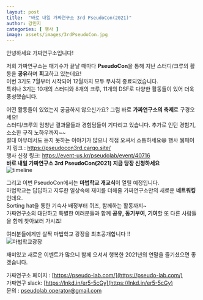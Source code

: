 ```yaml
---
layout: post
title:  "바로 내일 가짜연구소 3rd PseudoCon(2021)"
author: 강민지
categories: [ 행사 ]
image: assets/images/3rdPseudoCon.jpg
---
```


안녕하세요 가짜연구소입니다!  

저희 가짜연구소는 매기수가 끝날 때마다 **PseudoCon**을 통해 지난 스터디/크루의 활동을 **공유**하며 **회고**하고 있는데요!  
이번 3기도 7월부터 시작되어 12월까지 모두 무사히 종료되었습니다.  
특히나 3기는 10개의 스터디와 8개의 크루, 11개의 DSF로 다양한 활동들이 있어 더욱 풍성했습니다.  


어떤 활동들이 있었는지 궁금하지 않으신가요? 그럼 바로 **가짜연구소의 축제**로 구경오세요!  
스터디/크루의 엄청난 결과물들과 경험담들이 기다리고 있습니다. 추가로 인턴 경험기, 소소한 구직 노하우까지~~  
절대 아무데서도 듣지 못하는 이야기가 많으니 직접 오셔서 소통하세요😄
행사 웹페이지 링크 : https://pseudocon3rd.cargo.site/  
행사 신청 링크: https://event-us.kr/pseudolab/event/40716  
**바로 내일 가짜연구소 3rd PseudoCon(2021) 지금 당장 신청하세요**  
![timeline](https://user-images.githubusercontent.com/71136942/146981617-29000c26-c31d-4580-8b90-5919faef8247.jpg)


그리고 이번 PseudoCon에서는 **마법학교 개교식**이 열릴 예정입니다.  
마법학교는 답답하고 지루한 일상속에 재미를 더해줄 가짜연구소만의 새로운 **네트워킹**인데요.  
Sorting hat을 통한 기숙사 배정부터 퀴즈, 함께하는 활동까지~  
가짜연구소의 대단하고 특별한 여러분들과 함께 **공유, 동기부여, 기여**할 또 다른 사람들을 함께 찾아보러 가시죠!  


여러분들에게만 살짝 마법학교 광장을 최초공개합니다 !!  
![마법학교광장](https://user-images.githubusercontent.com/71136942/146981262-78e1fea8-2af2-41c6-b1d3-6f45c08e2806.JPG)


재미있고 새로운 이벤트가 많으니 함께 오셔서 행복한 2021년의 연말을 즐기셨으면 좋겠습니다.  

가짜연구소 페이지 : [https://pseudo-lab.com/](https://pseudo-lab.com/)  
가짜연구 slack: [https://lnkd.in/er5-5cGy](https://lnkd.in/er5-5cGy)  
문의 : pseudolab.operator@gmail.com
